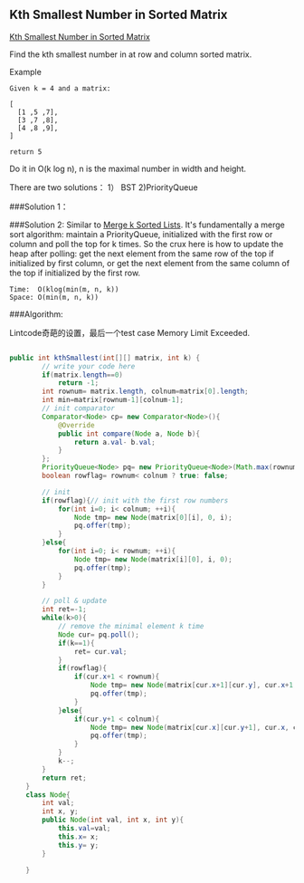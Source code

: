 ## Kth Smallest Number in Sorted Matrix
[Kth Smallest Number in Sorted Matrix](http://www.lintcode.com/en/problem/kth-smallest-number-in-sorted-matrix/)

Find the kth smallest number in at row and column sorted matrix.

Example
```
Given k = 4 and a matrix:

[
  [1 ,5 ,7],
  [3 ,7 ,8],
  [4 ,8 ,9],
]

return 5
```

Do it in O(k log n), n is the maximal number in width and height.

There are two solutions： 1） BST 2)PriorityQueue 

###Solution 1：


###Solution 2: 
Similar to [Merge k Sorted Lists](http://www.lintcode.com/en/problem/merge-k-sorted-lists/). It's fundamentally a merge sort algorithm: maintain a PriorityQueue, initialized with the first row or column and poll the top for k times. So the crux here is how to update the heap after polling: get the next element from the same row of the top if initialized by first column, or get the next element from the same column of the top if initialized by the first row. 
```
Time:  O(klog(min(m, n, k))
Space: O(min(m, n, k))
```
###Algorithm:

Lintcode奇葩的设置，最后一个test case Memory Limit Exceeded. 

```java

public int kthSmallest(int[][] matrix, int k) {
        // write your code here
        if(matrix.length==0)
            return -1;
        int rownum= matrix.length, colnum=matrix[0].length;
        int min=matrix[rownum-1][colnum-1];
        // init comparator
        Comparator<Node> cp= new Comparator<Node>(){
            @Override
            public int compare(Node a, Node b){
                return a.val- b.val;
            }
        };
        PriorityQueue<Node> pq= new PriorityQueue<Node>(Math.max(rownum, colnum), cp);//min heap
        boolean rowflag= rownum< colnum ? true: false;

        // init
        if(rowflag){// init with the first row numbers
            for(int i=0; i< colnum; ++i){
                Node tmp= new Node(matrix[0][i], 0, i);
                pq.offer(tmp);
            }
        }else{
            for(int i=0; i< rownum; ++i){
                Node tmp= new Node(matrix[i][0], i, 0);
                pq.offer(tmp);
            }
        }

        // poll & update
        int ret=-1;
        while(k>0){
            // remove the minimal element k time
            Node cur= pq.poll();
            if(k==1){
                ret= cur.val;
            }
            if(rowflag){
                if(cur.x+1 < rownum){
                    Node tmp= new Node(matrix[cur.x+1][cur.y], cur.x+1, cur.y);
                    pq.offer(tmp);
                }
            }else{
                if(cur.y+1 < colnum){
                    Node tmp= new Node(matrix[cur.x][cur.y+1], cur.x, cur.y+1);
                    pq.offer(tmp);
                }
            }
            k--;
        }
        return ret;
    }
    class Node{
        int val;
        int x, y;
        public Node(int val, int x, int y){
            this.val=val;
            this.x= x;
            this.y= y;
        }
            
    }

```